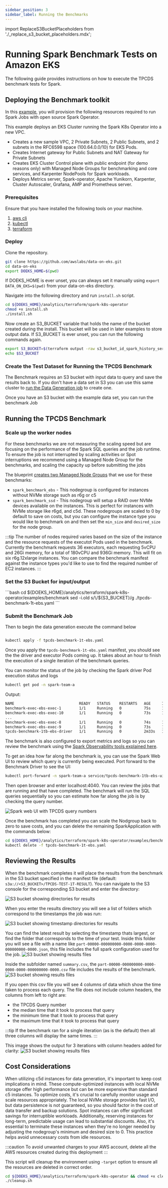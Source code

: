 ```yaml
---
sidebar_position: 3
sidebar_label: Running the Benchmarks
---
```

import ReplaceS3BucketPlaceholders from './_replace_s3_bucket_placeholders.mdx';

# Running Spark Benchmark Tests on Amazon EKS

The following guide provides instructions on how to execute the TPCDS benchmark tests for Spark.

## Deploying the Benchmark toolkit

In this [example](https://github.com/awslabs/data-on-eks/tree/main/analytics/terraform/spark-k8s-operator), you will provision the following resources required to run Spark Jobs with open source Spark Operator.

This example deploys an EKS Cluster running the Spark K8s Operator into a new VPC.

- Creates a new sample VPC, 2 Private Subnets, 2 Public Subnets, and 2 subnets in the RFC6598 space (100.64.0.0/10) for EKS Pods.
- Creates Internet gateway for Public Subnets and NAT Gateway for Private Subnets
- Creates EKS Cluster Control plane with public endpoint (for demo reasons only) with Managed Node Groups for benchmarking and core services, and Karpenter NodePools for Spark workloads.
- Deploys Metrics server, Spark-operator, Apache Yunikorn, Karpenter, Cluster Autoscaler, Grafana, AMP and Prometheus server.

### Prerequisites

Ensure that you have installed the following tools on your machine.

1. [aws cli](https://docs.aws.amazon.com/cli/latest/userguide/install-cliv2.html)
2. [kubectl](https://Kubernetes.io/docs/tasks/tools/)
3. [terraform](https://learn.hashicorp.com/tutorials/terraform/install-cli)



### Deploy

Clone the repository.

```bash
git clone https://github.com/awslabs/data-on-eks.git
cd data-on-eks
export DOEKS_HOME=$(pwd)
```

If DOEKS_HOME is ever unset, you can always set it manually using `export
DATA_ON_EKS=$(pwd)` from your data-on-eks directory.

Navigate into the following directory and run `install.sh` script.

```bash
cd ${DOEKS_HOME}/analytics/terraform/spark-k8s-operator
chmod +x install.sh
./install.sh
```

Now create an S3_BUCKET variable that holds the name of the bucket created
during the install. This bucket will be used in later examples to store output
data. If S3_BUCKET is ever unset, you can run the following commands again.

```bash
export S3_BUCKET=$(terraform output -raw s3_bucket_id_spark_history_server)
echo $S3_BUCKET
```


### Create the Test Dataset for Running the TPCDS Benchmark
The Benchmark requires an S3 bucket with input data to query and save the results back to. 
If you don't have a data set in S3 you can use this same cluster to [run the Data Generation job](./data-generation.md) to create one. 

Once you have an S3 bucket with the example data set, you can run the benchmark Job


## Running the TPCDS Benchmark

### Scale up the worker nodes
For these benchmarks we are not measuring the scaling speed but are focusing on the performance of the Spark SQL queries and the job runtime. To ensure the job is not interrupted by scaling activities or Spot interruptions we recommend using a Managed Node Group for the benchmarks, and scaling the capacity up before submitting the jobs

The blueprint [creates two Managed Node Groups](https://github.com/awslabs/data-on-eks/blob/main/analytics/terraform/spark-k8s-operator/eks.tf#L120-L207) that we use for these benchmarks:
- `spark_benchmark_ebs` - This nodegroup is configured for instances without NVMe storage such as r6g or c5
- `spark_benchmark_ssd` - This nodegroup will setup a RAID over NVMe devices available on the instances. This is perfect for instances with NVMe storage like r6gd, and c5d.
These nodegroups are scaled to 0 by default to save on costs, but you can configure the instance type you would like to benchmark on and then set the `min_size` and `desired_size` for the node group. 

:::tip
The number of nodes required varies based on the size of the instance and the resource requests of the executot Pods used in the benchmark. Currently the benchmark requests 36 executors, each requesting 5vCPU and 26Gi memory, for a total of 180vCPU and 936Gi memory. This will fit on six r6g.12xlarge instances. You can compare the benchmark manifest against the instance types you'd like to use to find the required number of EC2 instances.
:::


### Set the S3 Bucket for input/output

<!-- Docusaurus will not render the {props.filename} inside of a ```codeblock``` -->
<ReplaceS3BucketPlaceholders filename="./tpcds-benchmark-1t-ebs.yaml" />
```bash
cd ${DOEKS_HOME}/analytics/terraform/spark-k8s-operator/examples/benchmark
sed -i.old s/\<S3_BUCKET\>/${S3_BUCKET}/g ./tpcds-benchmark-1t-ebs.yaml
```

### Submit the Benchmark Job

Then to begin the data generation execute the command below

```bash

kubectl apply -f tpcds-benchmark-1t-ebs.yaml
```

Once you apply the `tpcds-benchmark-1t-ebs.yaml` manifest, you should see the the driver and executor Pods coming up. It takes about an hour to finish the execution of a single iteration of the benchmark queries.

You can monitor the status of the job by checking the Spark driver Pod execution status and logs

```bash
kubectl get pod -n spark-team-a
```

Output:
```bash
NAME                             READY   STATUS    RESTARTS   AGE     IP               NODE                             NOMINATED NODE   READINESS GATES
benchmark-exec-ebs-exec-1        1/1     Running   0          75s     100.64.251.188   ip-100-64-219-156.ec2.internal   <none>           <none>
benchmark-exec-ebs-exec-10       1/1     Running   0          73s     100.64.213.1     ip-100-64-146-124.ec2.internal   <none>           <none>
...
benchmark-exec-ebs-exec-8        1/1     Running   0          74s     100.64.202.23    ip-100-64-219-156.ec2.internal   <none>           <none>
benchmark-exec-ebs-exec-9        1/1     Running   0          73s     100.64.238.20    ip-100-64-175-12.ec2.internal    <none>           <none>
tpcds-benchmark-1tb-ebs-driver   1/1     Running   0          2m33s   100.64.228.162   ip-100-64-213-174.ec2.internal   <none>           <none>
```

The benchmark is also configured to export metrics and logs so you can review the benchmark using the [Spark Observability tools explained here](https://awslabs.github.io/data-on-eks/docs/blueprints/data-analytics/observability-spark-on-eks#spark-history-server).

To get an idea how far along the benchmark is, you can use the Spark Web UI to review which query is currently being executed. 
Port forward to the Benchmark Driver to see the UI:
```bash
kubectl port-forward -n spark-team-a service/tpcds-benchmark-1tb-ebs-ui-svc 4040:4040
```
Then open browser and enter localhost:4040. You can review the jobs that are running and that have completed. The benchmark will run the SQL queries sequentially so you can estimate how far along the job is by checking the query number.

![Spark web UI with TPCDS query numbers](./img/benchmark-sql-page.png)

Once the benchmark has completed you can scale the Nodgroup back to zero to save costs, and you can delete the remaining SparkApplication with the commands below:
```bash
cd ${DOEKS_HOME}/analytics/terraform/spark-k8s-operator/examples/benchmark
kubectl delete -f tpcds-benchmark-1t-ebs.yaml
```

## Reviewing the Results

When the benchmark completes it will place the results from the benchmark in the S3 bucket specified in the manifest file (default: `s3a://<S3_BUCKET>/TPCDS-TEST-1T-RESULT`). You can navigate to the S3 console for the corresponding S3 bucket and enter the directory:

![S3 bucket showing directories for results](./img/results-s3-root.png)

When you enter the results directory you will see a list of folders which correspond to the timestamps the job was run:

![S3 bucket showing timestamp directories for results](./img/results-s3-timestamps.png)

You can find the latest result by selecting the timestamp thats largest, or find the folder that corresponds to the time of your test.
Inside this folder you will see a file with a name like `part-00000-000000000-0000-0000-0000-000000000-0000.json`, this file includes the full spark configuration used for the job. 
![S3 bucket showing results files](./img/results-s3-result-folder.png)

Inside the subfolder named `summary.csv`, the `part-00000-000000000-0000-0000-0000-000000000-0000.csv` file includes the results of the benchmark.
![S3 bucket showing results files](./img/results-s3-csv.png)

If you open this csv file you will see 4 columns of data which show the time taken to process each query. The file does not include column headers, the columns from left to right are:
- the TPCDS Query number 
- the median time that it took to process that query
- the minimum time that it took to process that query
- the maximum time that it took to process that query

:::tip
If the benchmark ran for a single iiteration (as is the default) then all three columns will display the same times.
:::

This image shows the output for 3 iterations with column headers added for clarity:
![S3 bucket showing results files](./img/results-data-exmp.png)

## Cost Considerations

When utilizing c5d instances for data generation, it's important to keep cost implications in mind. These compute-optimized instances with local NVMe storage offer high performance but can be more expensive than standard c5 instances. To optimize costs, it's crucial to carefully monitor usage and scale resources appropriately. The local NVMe storage provides fast I/O, but data persistence is not guaranteed, so you should factor in the cost of data transfer and backup solutions. Spot instances can offer significant savings for interruptible workloads. Additionally, reserving instances for long-term, predictable usage can lead to substantial discounts. Also, it's essential to terminate these instances when they're no longer needed by adjusting the nodegroup's minimum and desired size to 0. This practice helps avoid unnecessary costs from idle resources.

:::caution
To avoid unwanted charges to your AWS account, delete all the AWS resources created during this deployment
:::

This script will cleanup the environment using `-target` option to ensure all the resources are deleted in correct order.

```bash
cd ${DOEKS_HOME}/analytics/terraform/spark-k8s-operator && chmod +x cleanup.sh
./cleanup.sh
```

